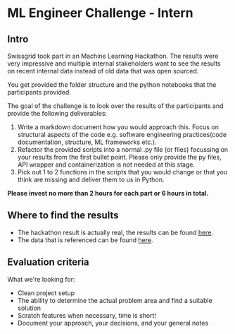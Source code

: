 # ML Engineer Challenge - Intern

## Intro

Swissgrid took part in an Machine Learning Hackathon.
The results were very impressive and multiple internal stakeholders want to see the results on recent internal data instead of old data that was open sourced.

You get provided the folder structure and the python notebooks that the participants provided.

The goal of the challenge is to look over the results of the participants and provide the following deliverables:

1. Write a markdown document how you would approach this.
Focus on structural aspects of the code e.g. software engineering practices(code documentation, structure, ML frameworks etc.).
2. Refactor the provided scripts into a normal .py file (or files) focussing on your results from the first bullet point. Please only provide the py files, API wrapper and containerization is not needed at this stage.
3. Pick out 1 to 2 functions in the scripts that you would change or that you think are missing and deliver them to us in Python.

**Please invest no more than 2 hours for each part or 6 hours in total.**

## Where to find the results

* The hackathon result is actually real, the results can be found [here](https://github.com/Swissgrid-AG-External/energydatahackdays23/tree/d5f88f3ff117ffcaafd43167e6357f7a5bfbc4a2/group3).
* The data that is referenced can be found [here](https://github.com/Swissgrid-AG-External/energydatahackdays23/tree/d5f88f3ff117ffcaafd43167e6357f7a5bfbc4a2/data).

## Evaluation criteria

What we're looking for:

* Clean project setup
* The ability to determine the actual problem area and find a suitable solution
* Scratch features when necessary, time is short!
* Document your approach, your decisions, and your general notes

